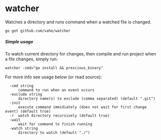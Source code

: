# watcher

Watches a directory and runs command when a watched file is changed.

```
go get github.com/vahe/watcher
```

##### Simple usage
To watch current directory for changes, then compile and run project when a file changes, simply run:
```
watcher -cmd="go install && prescious_binary"
```


For more info see usage below (or read source):
```
  -cmd string
      command to run when an event occurs
  -exclude string
      directory name(s) to exclude (comma separated) (default ".git")
  -init
      execute command immidiately (does not wait for first change event) (default true)
  -r  watch directory recursively (default true)
  -wait
      wait for command to finish running
  -watch string
      directory to watch (default "./")
```
